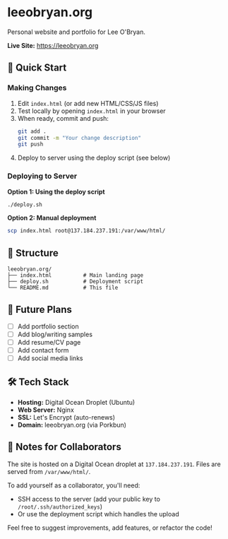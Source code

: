 # leeobryan.org

Personal website and portfolio for Lee O'Bryan.

**Live Site:** https://leeobryan.org

## 🚀 Quick Start

### Making Changes

1. Edit `index.html` (or add new HTML/CSS/JS files)
2. Test locally by opening `index.html` in your browser
3. When ready, commit and push:
   ```bash
   git add .
   git commit -m "Your change description"
   git push
   ```
4. Deploy to server using the deploy script (see below)

### Deploying to Server

**Option 1: Using the deploy script**
```bash
./deploy.sh
```

**Option 2: Manual deployment**
```bash
scp index.html root@137.184.237.191:/var/www/html/
```

## 📁 Structure

```
leeobryan.org/
├── index.html          # Main landing page
├── deploy.sh           # Deployment script
└── README.md           # This file
```

## 🎨 Future Plans

- [ ] Add portfolio section
- [ ] Add blog/writing samples
- [ ] Add resume/CV page
- [ ] Add contact form
- [ ] Add social media links

## 🛠 Tech Stack

- **Hosting:** Digital Ocean Droplet (Ubuntu)
- **Web Server:** Nginx
- **SSL:** Let's Encrypt (auto-renews)
- **Domain:** leeobryan.org (via Porkbun)

## 📝 Notes for Collaborators

The site is hosted on a Digital Ocean droplet at `137.184.237.191`. Files are served from `/var/www/html/`.

To add yourself as a collaborator, you'll need:
- SSH access to the server (add your public key to `/root/.ssh/authorized_keys`)
- Or use the deployment script which handles the upload

Feel free to suggest improvements, add features, or refactor the code!
